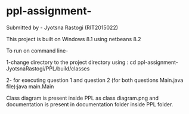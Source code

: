 # ppl-assignment-
Submitted by - Jyotsna Rastogi (RIT2015022)

This project is built on Windows 8.1 using netbeans 8.2

To run on command line-  

1-change directory to the project directory using : cd ppl-assignment-JyotsnaRastogi/PPL/build/classes

2- for executing question 1 and question 2 (for both questions Main.java file):java  main.Main 

  Class diagram is present inside PPL as class diagram.png and documentation is present in documentation folder inside PPL folder. 
